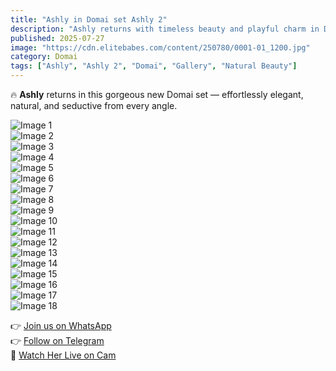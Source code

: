 ```yaml
---
title: "Ashly in Domai set Ashly 2"
description: "Ashly returns with timeless beauty and playful charm in Domai’s sensual gallery — Ashly 2."
published: 2025-07-27
image: "https://cdn.elitebabes.com/content/250780/0001-01_1200.jpg"
category: Domai
tags: ["Ashly", "Ashly 2", "Domai", "Gallery", "Natural Beauty"]
---
```


🔥 **Ashly** returns in this gorgeous new Domai set — effortlessly elegant, natural, and seductive from every angle.

![Image 1](https://cdn.elitebabes.com/content/250780/0001-01_1200.jpg)  
![Image 2](https://cdn.elitebabes.com/content/250780/0001-02_1200.jpg)  
![Image 3](https://cdn.elitebabes.com/content/250780/0001-03_1200.jpg)  
![Image 4](https://cdn.elitebabes.com/content/250780/0001-04_1800.jpg)  
![Image 5](https://cdn.elitebabes.com/content/250780/0001-05_1200.jpg)  
![Image 6](https://cdn.elitebabes.com/content/250780/0001-06_1200.jpg)  
![Image 7](https://cdn.elitebabes.com/content/250780/0001-07_1200.jpg)  
![Image 8](https://cdn.elitebabes.com/content/250780/0001-08_1200.jpg)  
![Image 9](https://cdn.elitebabes.com/content/250780/0001-09_1200.jpg)  
![Image 10](https://cdn.elitebabes.com/content/250780/0001-10_1200.jpg)  
![Image 11](https://cdn.elitebabes.com/content/250780/0001-11_1200.jpg)  
![Image 12](https://cdn.elitebabes.com/content/250780/0001-12_1200.jpg)  
![Image 13](https://cdn.elitebabes.com/content/250780/0001-13_1200.jpg)  
![Image 14](https://cdn.elitebabes.com/content/250780/0001-14_1200.jpg)  
![Image 15](https://cdn.elitebabes.com/content/250780/0001-15_1200.jpg)  
![Image 16](https://cdn.elitebabes.com/content/250780/0001-16_1200.jpg)  
![Image 17](https://cdn.elitebabes.com/content/250780/0001-17_1200.jpg)  
![Image 18](https://cdn.elitebabes.com/content/250780/0001-18_1200.jpg)  

👉 [Join us on WhatsApp](https://whatsapp.com/channel/0029VaMsUAp7tkjI8KcaRn10)  
👉 [Follow on Telegram](https://t.me/Xibabes)  
🔞 [Watch Her Live on Cam](https://redirecting-kappa.vercel.app/)

